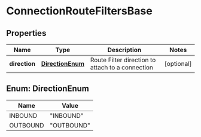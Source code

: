 

# ConnectionRouteFiltersBase


## Properties

| Name | Type | Description | Notes |
|------------ | ------------- | ------------- | -------------|
|**direction** | [**DirectionEnum**](#DirectionEnum) | Route Filter direction to attach to a connection |  [optional] |



## Enum: DirectionEnum

| Name | Value |
|---- | -----|
| INBOUND | &quot;INBOUND&quot; |
| OUTBOUND | &quot;OUTBOUND&quot; |



